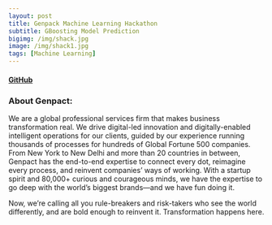```yaml
---
layout: post
title: Genpack Machine Learning Hackathon
subtitle: GBoosting Model Prediction
bigimg: /img/shack.jpg
image: /img/shack1.jpg
tags: [Machine Learning]
---
```

#### [GitHub](https://github.com/Pyligent/Genpack_machine_learning_hackathon)
### About Genpact:
We are a global professional services firm that makes business transformation real. We drive digital-led innovation and 
digitally-enabled intelligent operations for our clients, guided by our experience running thousands of processes for hundreds 
of Global Fortune 500 companies. From New York to New Delhi and more than 20 countries in between, Genpact has the end-to-end 
expertise to connect every dot, reimagine every process, and reinvent companies’ ways of working. With a startup spirit and 80,000+ 
curious and courageous minds, we have the expertise to go deep with the world’s biggest brands—and we have fun doing it.
 
Now, we’re calling all you rule-breakers and risk-takers who see the world differently, and are bold enough to reinvent it. 
Transformation happens here.
